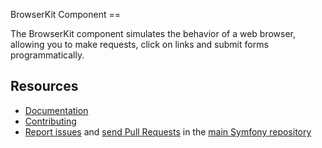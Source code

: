 BrowserKit Component
      ==

The BrowserKit component simulates the behavior of a web browser, allowing you
to make requests, click on links and submit forms programmatically.

Resources
---------

  * [Documentation](https://symfony.com/doc/current/components/browser_kit/introduction.html)
  * [Contributing](https://symfony.com/doc/current/contributing/index.html)
  * [Report issues](https://github.com/symfony/symfony/issues) and
    [send Pull Requests](https://github.com/symfony/symfony/pulls)
    in the [main Symfony repository](https://github.com/symfony/symfony)
